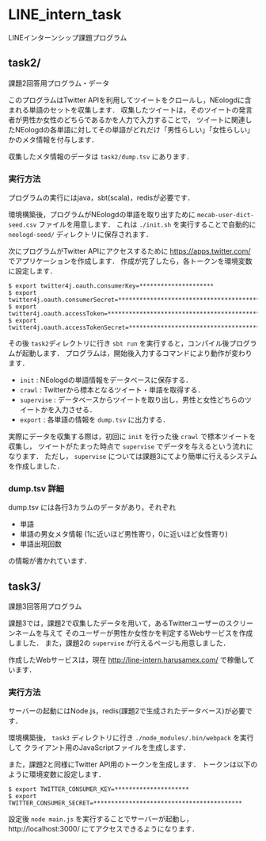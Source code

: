 # LINE_intern_task

LINEインターンシップ課題プログラム

## task2/

課題2回答用プログラム・データ

このプログラムはTwitter APIを利用してツイートをクロールし，NEologdに含まれる単語のセットを収集します．
収集したツイートは，そのツイートの発言者が男性か女性のどちらであるかを人力で入力することで，
ツイートに関連したNEologdの各単語に対してその単語がどれだけ「男性らしい」「女性らしい」かのメタ情報を付与します．

収集したメタ情報のデータは `task2/dump.tsv` にあります．

### 実行方法

プログラムの実行にはjava，sbt(scala)，redisが必要です．

環境構築後，プログラムがNEologdの単語を取り出すために `mecab-user-dict-seed.csv` ファイルを用意します．
これは `./init.sh` を実行することで自動的に `neologd-seed/` ディレクトリに保存されます．

次にプログラムがTwitter APIにアクセスするために https://apps.twitter.com/ でアプリケーションを作成します．
作成が完了したら，各トークンを環境変数に設定します．

```
$ export twitter4j.oauth.consumerKey=*********************
$ export twitter4j.oauth.consumerSecret=******************************************
$ export twitter4j.oauth.accessToken=**************************************************
$ export twitter4j.oauth.accessTokenSecret=******************************************
```

その後 `task2`ディレクトリに行き `sbt run` を実行すると，コンパイル後プログラムが起動します．
プログラムは，開始後入力するコマンドにより動作が変わります．

- `init` : NEologdの単語情報をデータベースに保存する．
- `crawl` : Twitterから標本となるツイート・単語を取得する．
- `supervise` : データベースからツイートを取り出し，男性と女性どちらのツイートかを入力させる．
- `export` : 各単語の情報を `dump.tsv` に出力する．

実際にデータを収集する際は，初回に `init` を行った後 `crawl` で標本ツイートを収集し，
ツイートがたまった時点で `supervise` でデータを与えるという流れになります．
ただし， `supervise` については課題3にてより簡単に行えるシステムを作成しました．

### dump.tsv 詳細

dump.tsv には各行3カラムのデータがあり，それぞれ

- 単語
- 単語の男女メタ情報 (1に近いほど男性寄り，0に近いほど女性寄り)
- 単語出現回数

の情報が書かれています．

## task3/

課題3回答用プログラム

課題3では，課題2で収集したデータを用いて，あるTwitterユーザーのスクリーンネームを与えて
そのユーザーが男性か女性かを判定するWebサービスを作成しました．
また，課題2の `supervise` が行えるページも用意しました．

作成したWebサービスは，現在 http://line-intern.harusamex.com/ で稼働しています．

### 実行方法

サーバーの起動にはNode.js，redis(課題2で生成されたデータベース)が必要です．

環境構築後， `task3` ディレクトリに行き `./node_modules/.bin/webpack` を実行して
クライアント用のJavaScriptファイルを生成します．

また，課題2と同様にTwitter API用のトークンを生成します．
トークンは以下のように環境変数に設定します．

```
$ export TWITTER_CONSUMER_KEY=*********************
$ export TWITTER_CONSUMER_SECRET=******************************************
```

設定後 `node main.js` を実行することでサーバーが起動し， http://localhost:3000/ にてアクセスできるようになります．
